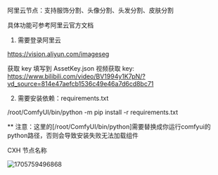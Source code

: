 
阿里云节点：支持服饰分割、头像分割、头发分割、皮肤分割

具体功能可参考阿里云官方文档

1. 需要登录阿里云

https://vision.aliyun.com/imageseg

获取 key 填写到 AssetKey.json
视频获取 key: https://www.bilibili.com/video/BV1994y1K7pN/?vd_source=814e47aefcb1536c49e46a7d6cd8bc71

2. 需要安装依赖：requirements.txt

/root/ComfyUI/bin/python -m pip install -r requirements.txt

** 注意：这里的[/root/ComfyUI/bin/python]需要替换成你运行comfyui的python路径，否则会导致安装失败无法加载组件


CXH 节点名称

![1705759496868](https://github.com/StartHua/Comfyui_ALY/assets/22284244/29ac156d-7513-402b-8dff-b0fb895d7f0e)


